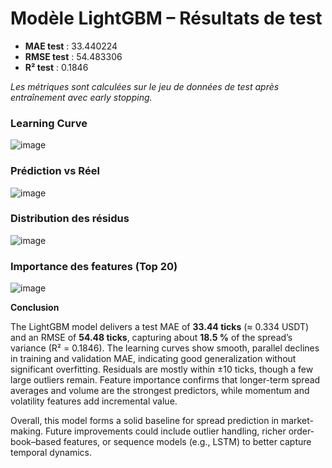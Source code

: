 # Modèle LightGBM – Résultats de test

- **MAE test** : 33.440224  
- **RMSE test** : 54.483306  
- **R² test**  : 0.1846  

_Les métriques sont calculées sur le jeu de données de test après entraînement avec early stopping._

### Learning Curve
![image](https://github.com/user-attachments/assets/622fb963-ad09-4957-949f-6399cd41d3da)

### Prédiction vs Réel
![image](https://github.com/user-attachments/assets/6466d199-e030-4f0a-ba3f-22c25159eb27)

### Distribution des résidus
![image](https://github.com/user-attachments/assets/0d0f3b62-e7aa-4856-820b-0030719e8a78)

### Importance des features (Top 20)
![image](https://github.com/user-attachments/assets/94e674ab-8138-4444-bdf5-a6699d91a853)

**Conclusion**

The LightGBM model delivers a test MAE of **33.44 ticks** (≈ 0.334 USDT) and an RMSE of **54.48 ticks**, capturing about **18.5 %** of the spread’s variance (R² = 0.1846). The learning curves show smooth, parallel declines in training and validation MAE, indicating good generalization without significant overfitting. Residuals are mostly within ±10 ticks, though a few large outliers remain. Feature importance confirms that longer-term spread averages and volume are the strongest predictors, while momentum and volatility features add incremental value.

Overall, this model forms a solid baseline for spread prediction in market-making. Future improvements could include outlier handling, richer order-book–based features, or sequence models (e.g., LSTM) to better capture temporal dynamics.
